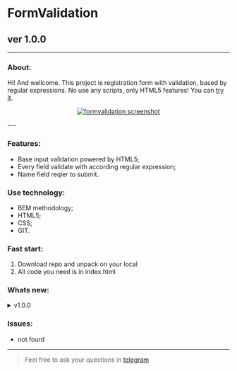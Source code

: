 # FormValidation
## ver 1.0.0
---

### About:

Hi! And wellcome.
This project is registration form with validation, based by regular expressions. No use any scripts, only HTML5 features! You can [try it](https://frontandrew.github.io/form-validation/).

<div align="center">

[![formvalidation screenshot](https://avatars.mds.yandex.net/get-pdb/2732355/e43f7ad4-d43e-464d-8ec2-53695b60cc98/s1200 "github.io/form-validation")](https://frontandrew.github.io/form-validation/)

</div>
---

### Features:

- Base input validation powered by HTML5;
- Every field validate with according regular expression;
- Name field reqier to submit.

### Use technology:

- BEM methodology;
- HTML5;
- CSS;
- GIT.

### Fast start:

1. Download repo and unpack on your local
2. All code  you need is in index.html

### Whats new:

<details>
    <summary>v1.0.0</summary>
    <li>Relise vertion</li>
    <li>Readme has been created</li>
</details>

### Issues:

- not fourd

-----
> Feel free to ask your questions in [telegram](http://t.me/frontandrew)
